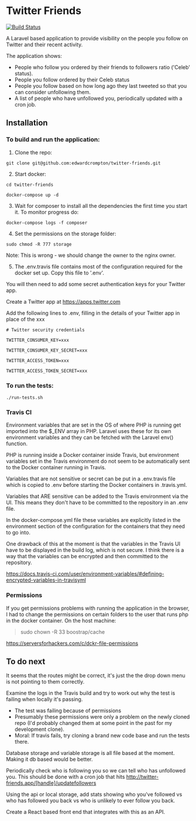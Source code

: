 Twitter Friends
===============

[![Build Status](https://travis-ci.org/edwardcrompton/twitter-friends.svg?branch=develop)](https://travis-ci.org/edwardcrompton/twitter-friends)

A Laravel based application to provide visibility on the people you follow on 
Twitter and their recent activity.

The application shows:
- People who follow you ordered by their friends to followers ratio ('Celeb' status).
- People you follow ordered by their Celeb status
- People you follow based on how long ago they last tweeted so that you can 
consider unfollowing them.
- A list of people who have unfollowed you, periodically updated with a cron job.

Installation
------------

### To build and run the application:

1. Clone the repo:
  
  `git clone git@github.com:edwardcrompton/twitter-friends.git`

2. Start docker:
  
  `cd twitter-friends`
  
  `docker-compose up -d`

3. Wait for composer to install all the dependencies the first time you start it. To monitor progress do:
  
  `docker-compose logs -f composer`

4. Set the permissions on the storage folder:
  
  `sudo chmod -R 777 storage`

  Note: This is wrong - we should change the owner to the nginx owner.

5. The .env.travis file contains most of the configuration required for the docker set up. Copy this file to '.env'.

  You will then need to add some secret authentication keys for your Twitter app.

  Create a Twitter app at https://apps.twitter.com

  Add the following lines to .env, filling in the details of your Twitter app in place of the xxx

  `# Twitter security credentials`

  `TWITTER_CONSUMER_KEY=xxx`

  `TWITTER_CONSUMER_KEY_SECRET=xxx`

  `TWITTER_ACCESS_TOKEN=xxx`

  `TWITTER_ACCESS_TOKEN_SECRET=xxx`

### To run the tests:

`./run-tests.sh`

### Travis CI

Environment variables that are set in the OS of where PHP is running get
imported into the $_ENV array in PHP. Laravel uses these for its own
environment variables and they can be fetched with the Laravel env() function.

PHP is running inside a Docker container inside Travis, but environment
variables set in the Travis environment do not seem to be automatically sent
to the Docker container running in Travis.

Variables that are not sensitive or secret can be put in a .env.travis file
which is copied to .env before starting the Docker containers in .travis.yml.

Variables that ARE sensitive can be added to the Travis environment via the UI.
This means they don't have to be committed to the repository in an .env file.

In the docker-compose.yml file these variables are explicitly listed in the
environment section of the configuration for the containers that they need to go
into.

One drawback of this at the moment is that the variables in the Travis UI have
to be displayed in the build log, which is not secure. I think there is a way
that the variables can be encrypted and then committed to the repository.

https://docs.travis-ci.com/user/environment-variables/#defining-encrypted-variables-in-travisyml

### Permissions

If you get permissions problems with running the application in the browser, I
had to change the permissions on certain folders to the user that runs php in
the docker container. On the host machine:

> sudo chown -R 33 boostrap/cache

https://serversforhackers.com/c/dckr-file-permissions

To do next
----------

It seems that the routes might be correct, it's just the the drop down menu is
not pointing to them correctly.

Examine the logs in the Travis build and try to work out why the test is failing
when locally it's passing.
- The test was failing because of permissions
- Presumably these permissions were only a problem on the newly cloned repo (I'd
probably changed them at some point in the past for my development clone).
- Moral: If travis fails, try cloning a brand new code base and run the tests
there.

Database storage and variable storage is all file based at the moment. Making it 
db based would be better.

Periodically check who is following you so we can tell who has unfollowed you.
This should be done with a cron job that hits http://twitter-friends.app/[handle]/updatefollowers

Using the api or local storage, add stats showing who you've followed vs who has
followed you back vs who is unlikely to ever follow you back.

Create a React based front end that integrates with this as an API.
